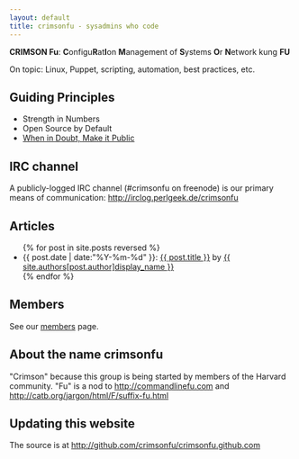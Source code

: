 ```yaml
---
layout: default
title: crimsonfu - sysadmins who code
---
```

**CRIMSON Fu**: **C**onfigu**R**at**I**on **M**anagement of **S**ystems **O**r **N**etwork kung **FU** 

On topic: Linux, Puppet, scripting, automation, best practices, etc.

## Guiding Principles

* Strength in Numbers
* Open Source by Default
* [When in Doubt, Make it Public](http://www.codinghorror.com/blog/2007/04/when-in-doubt-make-it-public.html)

## IRC channel

A publicly-logged IRC channel (#crimsonfu on freenode) is our primary means of communication: http://irclog.perlgeek.de/crimsonfu

## Articles

<ul>
{% for post in site.posts reversed %}
<li>{{ post.date | date:"%Y-%m-%d" }}: <a href="{{ post.url }}">{{ post.title }}</a> by <a href="/members/{{post.author}}">{{ site.authors[post.author]display_name }}</a></li>
{% endfor %}
</ul>

## Members

See our [members](members) page.

## About the name crimsonfu

"Crimson" because this group is being started by members of the Harvard community.  "Fu" is a nod to http://commandlinefu.com and http://catb.org/jargon/html/F/suffix-fu.html

[topical channel]: http://freenode.net/policy.shtml#topicalchannels

## Updating this website

The source is at http://github.com/crimsonfu/crimsonfu.github.com 
